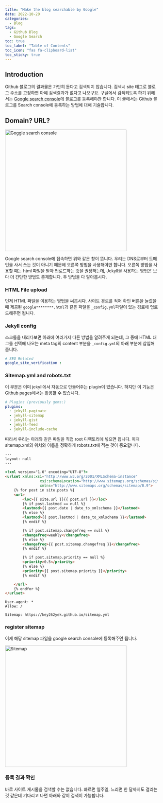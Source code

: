 ```yaml
---
title: "Make the blog searchable by Google"
date: 2022-10-20
categories:
  - Blog
tags:
  - Github Blog
  - Google Search
toc: true
toc_label: "Table of Contents"
toc_icon: "fas fa-clipboard-list"
toc_sticky: true
---
```


## Introduction
Github 블로그의 결과물은 가만히 둔다고 검색되지 않습니다. 
검색시 site 태그로 블로그 주소를 고정하면 아예 검색결과가 없다고 나오구요.
구글에서 검색되도록 하기 위해서는 [Google search console]("https://search.google.com/search-console/welcome?hl=ko")에 블로그를 등록해야만 합니다. 
이 글에서는 Github 블로그를 Search console에 등록하는 방법에 대해 기술합니다.

## Domain? URL?
<img src="https://key262yek.github.io/assets/images/google_search_console.PNG" alt="Goggle search console" width="400"/>

Google search console에 접속하면 위와 같은 창이 뜹니다. 
우리는 DNS로부터 도메인을 사서 쓰는 것이 아니기 때문에 오른쪽 방법을 사용해야만 합니다.
오른쪽 방법을 사용할 때는 html 파일을 받아 업로드하는 것을 권장하는데,
Jekyll을 사용하는 방법은 보다 더 간단한 방법도 존재합니다. 
두 방법을 다 알아봅시다. 

### HTML File upload
먼저 HTML 파일을 이용하는 방법을 써봅시다. 
사이트 경로를 적어 확인 버튼을 눌렀을 때 제공된 `google********.html`과 같은 파일을 `_config.yml`파일이 있는 경로에 업로드해주면 됩니다. 

### Jekyll config
스크롤을 내리다보면 아래에 여러가지 다른 방법을 알려주게 되는데,
그 중에 HTML 태그를 선택해 나오는 meta tag의 content 부분을 `_config.yml`의 아래 부분에 삽입해줍니다.
```yml
# SEO Related
google_site_verification :
```

### Sitemap.yml and robots.txt
이 부분은 이미 jekyll에서 자동으로 만들어주는 plugin이 있습니다. 
하지만 이 기능은 Github pages에서는 활용할 수 없습니다. 
```yml
# Plugins (previously gems:)
plugins:
  - jekyll-paginate
  - jekyll-sitemap
  - jekyll-gist
  - jekyll-feed
  - jekyll-include-cache
```

따라서 우리는 아래와 같은 파일을 직접 root 디렉토리에 넣으면 됩니다. 
이때 sitemap.xml의 위치와 이름을 정확하게 robots.txt에 적는 것이 중요합니다. 
```html
---
layout: null
---

<?xml version="1.0" encoding="UTF-8"?>
<urlset xmlns:xsi="http://www.w3.org/2001/XMLSchema-instance"
                xsi:schemaLocation="http://www.sitemaps.org/schemas/sitemap/0.9 http://www.sitemaps.org/schemas/sitemap/0.9/sitemap.xsd"
                xmlns="http://www.sitemaps.org/schemas/sitemap/0.9">
    {% for post in site.posts %}
    <url>
        <loc>{{ site.url }}{{ post.url }}</loc>
        {% if post.lastmod == null %}
        <lastmod>{{ post.date | date_to_xmlschema }}</lastmod>
        {% else %}
        <lastmod>{{ post.lastmod | date_to_xmlschema }}</lastmod>
        {% endif %}

        {% if post.sitemap.changefreq == null %}
        <changefreq>weekly</changefreq>
        {% else %}
        <changefreq>{{ post.sitemap.changefreq }}</changefreq>
        {% endif %}

        {% if post.sitemap.priority == null %}
        <priority>0.5</priority>
        {% else %}
        <priority>{{ post.sitemap.priority }}</priority>
        {% endif %}

    </url>
    {% endfor %}
</urlset>
```

```
User-agent: *
Allow: /

Sitemap: https://key262yek.github.io/sitemap.yml
```

### register sitemap
이제 해당 sitemap 파일을 google search console에 등록해주면 됩니다. 

<img src="https://key262yek.github.io/assets/images/add_sitemap.PNG" alt="Sitemap" width="400"/>

### 등록 결과 확인
바로 사이트 게시물을 검색할 수는 없습니다. 빠르면 일주일, 느리면 한 달까지도 걸리는 것 같은데 기다리고 나면 아래와 같이 검색이 가능합니다. 
